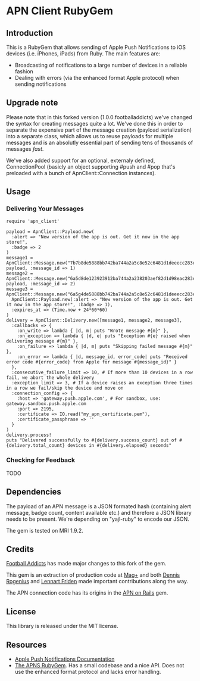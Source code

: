 # APN Client RubyGem

## Introduction

This is a RubyGem that allows sending of Apple Push Notifications to iOS devices (i.e. iPhones, iPads) from Ruby. The main features are:

* Broadcasting of notifications to a large number of devices in a reliable fashion
* Dealing with errors (via the enhanced format Apple protocol) when sending notifications

## Upgrade note
Please note that in this forked version (1.0.0.footballaddicts) we've changed the syntax for creating messages quite a lot. We've done this in order to separate the expensive part of the message creation (payload serialization) into a separate class, which allows us to reuse payloads for multiple messages and is an absolutly essential part of sending tens of thousands of messages *fast*.

We've also added support for an optional, externaly defined, ConnectionPool (basicly an object supporting #push and #pop that's preloaded with a bunch of ApnClient::Connection instances).

## Usage

### Delivering Your Messages

```
require 'apn_client'

payload = ApnClient::Payload.new(
  :alert => "New version of the app is out. Get it now in the app store!",
  :badge => 2
)
message1 = ApnClient::Message.new("7b7b8de5888bb742ba744a2a5c8e52c6481d1deeecc283e830533b7c6bf1d099", payload, :message_id => 1)
message2 = ApnClient::Message.new("6a5d8de123923912ba744a2a238203aef82d1d98eac283e830533b7c6bf1a100", payload, :message_id => 2)
message3 = ApnClient::Message.new("6a5g4de5888bb742ba744a2a5c8e52c6481d1deeecc283e830533b7c6bf1d044",
  ApnClient::Payload.new(:alert => "New version of the app is out. Get it now in the app store!", :badge => 1),
  :expires_at => (Time.now + 24*60*60)
)
delivery = ApnClient::Delivery.new([message1, message2, message3],
  :callbacks => {
    :on_write => lambda { |d, m| puts "Wrote message #{m}" },
    :on_exception => lambda { |d, e| puts "Exception #{e} raised when delivering message #{m}" },
    :on_failure => lambda { |d, m| puts "Skipping failed message #{m}" },
    :on_error => lambda { |d, message_id, error_code| puts "Received error code #{error_code} from Apple for message #{message_id}" }
  },
  :consecutive_failure_limit => 10, # If more than 10 devices in a row fail, we abort the whole delivery
  :exception_limit => 3, # If a device raises an exception three times in a row we fail/skip the device and move on
  :connection_config => {
  	:host => 'gateway.push.apple.com', # For sandbox, use: gateway.sandbox.push.apple.com
  	:port => 2195,
  	:certificate => IO.read("my_apn_certificate.pem"),
  	:certificate_passphrase => ''
  }
)
delivery.process!
puts "Delivered successfully to #{delivery.success_count} out of #{delivery.total_count} devices in #{delivery.elapsed} seconds"
```

### Checking for Feedback

TODO

## Dependencies

The payload of an APN message is a JSON formated hash (containing alert message, badge count, content available etc.) and therefore a JSON library needs to be present. We're depending on "yajl-ruby" to encode our JSON.

The gem is tested on MRI 1.9.2.

## Credits
[Football Addicts](http://www.footballaddicts.com/our-apps/index.html) has made major changes to this fork of the gem.

This gem is an extraction of production code at [Mag+](http://www.magplus.com) and both [Dennis Rogenius](https://github.com/denro) and [Lennart Friden](https://github.com/DevL) made important contributions along the way.

The APN connection code has its origins in the [APN on Rails](https://github.com/jwang/apn_on_rails) gem.

## License

This library is released under the MIT license.

## Resources

* [Apple Push Notifications Documentation](http://developer.apple.com/library/ios/#documentation/NetworkingInternet/Conceptual/RemoteNotificationsPG/Introduction/Introduction.html#//apple_ref/doc/uid/TP40008194-CH1-SW1)
* [The APNS RubyGem](https://github.com/jpoz/APNS). Has a small codebase and a nice API. Does not use the enhanced format protocol and lacks error handling.
